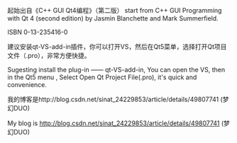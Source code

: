 起始出自《C++ GUI Qt4编程》（第二版）
start from C++ GUI Programming with Qt 4 (second edition)
by Jasmin Blanchette and Mark Summerfield.

ISBN 0-13-235416-0

建议安装qt-VS-add-in插件，你可以打开VS，然后在Qt5菜单，选择打开Qt项目文件（.pro），非常方便快捷。

Sugesting install the plug-in —— qt-VS-add-in,  You can open the VS, then in the Qt5 menu , Select Open Qt Project File(.pro), it's quick and convenience.

我的博客是http://blog.csdn.net/sinat_24229853/article/details/49807741 (梦幻DUO)

My blog is http://blog.csdn.net/sinat_24229853/article/details/49807741 (梦幻DUO)
